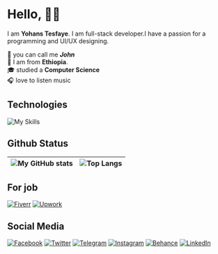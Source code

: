 # Hello, 👋🏼

I am **Yohans Tesfaye**. I am full-stack developer.I have a passion for a programming and UI/UX designing.

💂 you can call me _**John**_<br/>
📍 I am from **Ethiopia**.  <br/>
🎓 studied a **Computer Science**<br/>
🎧 love to listen music<br/>

## Technologies

![My Skills](https://skillicons.dev/icons?i=html,css,sass,js,php,mysql,flutter,sqlite,md,vscode&theme=light)

## Github Status

| ![My GitHub stats]([https://github-stats-john.vercel.app/api?username=yohanstesfaye&show_icons=true&count_private=true&hide=contribs&hide_title=true&icon_color=55bb55&hide_border=true) | ![Top Langs](https://github-stats-john.vercel.app/api/top-langs/?username=yohanstesfaye&layout=compact&hide_border=true&title_color=242424) |
| :-: | :-: |

## For job

[![Fiverr](https://img.shields.io/badge/fiverr-1DBF73?style=for-the-badge&logo=fiverr&logoColor=white)](https://www.fiverr.com/yohans_tesfaye) [![Upwork](https://img.shields.io/badge/UpWork-6FDA44?style=for-the-badge&logo=Upwork&logoColor=white)](https://www.upwork.com/freelancers/~01a8b2a59e2cddb804)

## Social Media

[![Facebook](https://img.shields.io/badge/Facebook-%231877F2.svg?style=for-the-badge&logo=Facebook&logoColor=white)](https://fb.me/yohanstesfaye2)
[![Twitter](https://img.shields.io/badge/Twitter-%231DA1F2.svg?style=for-the-badge&logo=Twitter&logoColor=white)](https://twitter.com/yohanstesfaye3)
[![Telegram](https://img.shields.io/badge/Telegram-2CA5E0?style=for-the-badge&logo=telegram&logoColor=white)](https://t.me/yohanstesfaye)
[![Instagram](https://img.shields.io/badge/Instagram-%23E4405F.svg?style=for-the-badge&logo=Instagram&logoColor=white)](https://instagram.com/yohanstesfaye1)
[![Behance](https://img.shields.io/badge/Behance-1769ff?style=for-the-badge&logo=behance&logoColor=white)](https://behance.net/yohans)
[![LinkedIn](https://img.shields.io/badge/linkedin-%230077B5.svg?style=for-the-badge&logo=linkedin&logoColor=white)](https://linkedin.com/in/yohanstesfaye)
